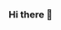 ### Hi there 👋

<!--
**curlyzik/curlyzik** is a ✨ _special_ ✨ repository because its `README.md` (this file) appears on your GitHub profile.

**Hey there, I'm Isaac

Here are some ideas to get you started:

- 🔭 I’m currently working on ...
- 🌱 I’m currently learning ...
- 👯 I’m looking to collaborate on ...
- 🤔 I’m looking for help with ...
- 💬 Ask me about ...
- 📫 How to reach me: ...
- 😄 Pronouns: ...
- ⚡ Fun fact: ...
-->
